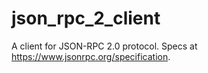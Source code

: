 # json_rpc_2_client

A client for JSON-RPC 2.0 protocol. Specs at https://www.jsonrpc.org/specification.
